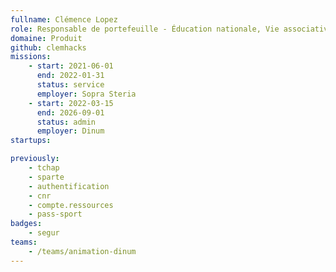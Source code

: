 ```yaml
---
fullname: Clémence Lopez
role: Responsable de portefeuille - Éducation nationale, Vie associative, Sports et Enseignement supérieur
domaine: Produit
github: clemhacks
missions:
    - start: 2021-06-01
      end: 2022-01-31
      status: service
      employer: Sopra Steria
    - start: 2022-03-15
      end: 2026-09-01
      status: admin
      employer: Dinum
startups:

previously:
    - tchap
    - sparte
    - authentification
    - cnr
    - compte.ressources
    - pass-sport
badges:
    - segur
teams:
    - /teams/animation-dinum
---
```

